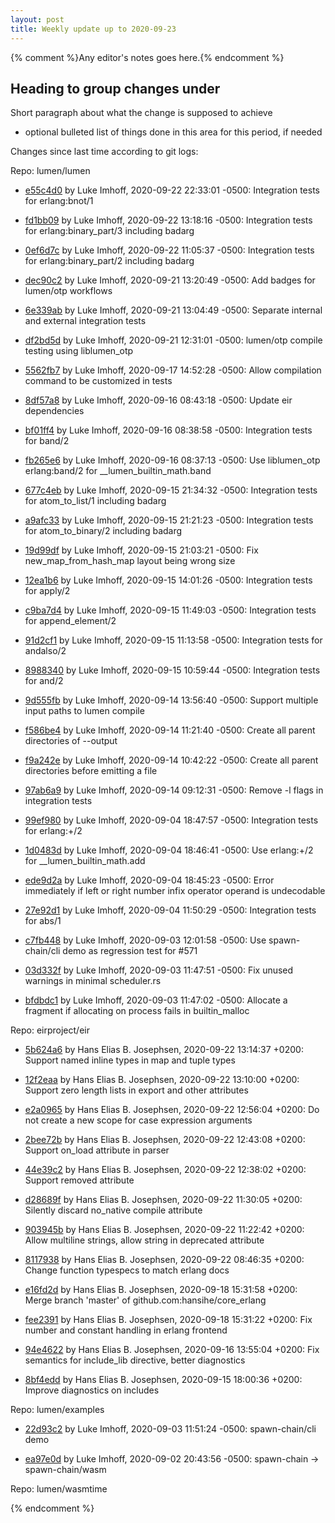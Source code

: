 ```yaml
---
layout: post
title: Weekly update up to 2020-09-23
---
```



{% comment %}Any editor's notes goes here.{% endcomment %}


## Heading to group changes under

Short paragraph about what the change is supposed to achieve

- optional bulleted list of things done in this area for this period, if needed


Changes since last time according to git logs: 


Repo: lumen/lumen


- [e55c4d0](https://github.com/lumen/lumen/commit/e55c4d0) by Luke Imhoff, 2020-09-22 22:33:01 -0500: Integration tests for erlang:bnot/1

- [fd1bb09](https://github.com/lumen/lumen/commit/fd1bb09) by Luke Imhoff, 2020-09-22 13:18:16 -0500: Integration tests for erlang:binary_part/3 including badarg

- [0ef6d7c](https://github.com/lumen/lumen/commit/0ef6d7c) by Luke Imhoff, 2020-09-22 11:05:37 -0500: Integration tests for erlang:binary_part/2 including badarg

- [dec90c2](https://github.com/lumen/lumen/commit/dec90c2) by Luke Imhoff, 2020-09-21 13:20:49 -0500: Add badges for lumen/otp workflows

- [6e339ab](https://github.com/lumen/lumen/commit/6e339ab) by Luke Imhoff, 2020-09-21 13:04:49 -0500: Separate internal and external integration tests

- [df2bd5d](https://github.com/lumen/lumen/commit/df2bd5d) by Luke Imhoff, 2020-09-21 12:31:01 -0500: lumen/otp compile testing using liblumen_otp

- [5562fb7](https://github.com/lumen/lumen/commit/5562fb7) by Luke Imhoff, 2020-09-17 14:52:28 -0500: Allow compilation command to be customized in tests

- [8df57a8](https://github.com/lumen/lumen/commit/8df57a8) by Luke Imhoff, 2020-09-16 08:43:18 -0500: Update eir dependencies

- [bf01ff4](https://github.com/lumen/lumen/commit/bf01ff4) by Luke Imhoff, 2020-09-16 08:38:58 -0500: Integration tests for band/2

- [fb265e6](https://github.com/lumen/lumen/commit/fb265e6) by Luke Imhoff, 2020-09-16 08:37:13 -0500: Use liblumen_otp erlang:band/2 for __lumen_builtin_math.band

- [677c4eb](https://github.com/lumen/lumen/commit/677c4eb) by Luke Imhoff, 2020-09-15 21:34:32 -0500: Integration tests for atom_to_list/1 including badarg

- [a9afc33](https://github.com/lumen/lumen/commit/a9afc33) by Luke Imhoff, 2020-09-15 21:21:23 -0500: Integration tests for atom_to_binary/2 including badarg

- [19d99df](https://github.com/lumen/lumen/commit/19d99df) by Luke Imhoff, 2020-09-15 21:03:21 -0500: Fix new_map_from_hash_map layout being wrong size

- [12ea1b6](https://github.com/lumen/lumen/commit/12ea1b6) by Luke Imhoff, 2020-09-15 14:01:26 -0500: Integration tests for apply/2

- [c9ba7d4](https://github.com/lumen/lumen/commit/c9ba7d4) by Luke Imhoff, 2020-09-15 11:49:03 -0500: Integration tests for append_element/2

- [91d2cf1](https://github.com/lumen/lumen/commit/91d2cf1) by Luke Imhoff, 2020-09-15 11:13:58 -0500: Integration tests for andalso/2

- [8988340](https://github.com/lumen/lumen/commit/8988340) by Luke Imhoff, 2020-09-15 10:59:44 -0500: Integration tests for and/2

- [9d555fb](https://github.com/lumen/lumen/commit/9d555fb) by Luke Imhoff, 2020-09-14 13:56:40 -0500: Support multiple input paths to lumen compile

- [f586be4](https://github.com/lumen/lumen/commit/f586be4) by Luke Imhoff, 2020-09-14 11:21:40 -0500: Create all parent directories of --output

- [f9a242e](https://github.com/lumen/lumen/commit/f9a242e) by Luke Imhoff, 2020-09-14 10:42:22 -0500: Create all parent directories before emitting a file

- [97ab6a9](https://github.com/lumen/lumen/commit/97ab6a9) by Luke Imhoff, 2020-09-14 09:12:31 -0500: Remove -l flags in integration tests

- [99ef980](https://github.com/lumen/lumen/commit/99ef980) by Luke Imhoff, 2020-09-04 18:47:57 -0500: Integration tests for erlang:+/2

- [1d0483d](https://github.com/lumen/lumen/commit/1d0483d) by Luke Imhoff, 2020-09-04 18:46:41 -0500: Use erlang:+/2 for __lumen_builtin_math.add

- [ede9d2a](https://github.com/lumen/lumen/commit/ede9d2a) by Luke Imhoff, 2020-09-04 18:45:23 -0500: Error immediately if left or right number infix operator operand is undecodable

- [27e92d1](https://github.com/lumen/lumen/commit/27e92d1) by Luke Imhoff, 2020-09-04 11:50:29 -0500: Integration tests for abs/1

- [c7fb448](https://github.com/lumen/lumen/commit/c7fb448) by Luke Imhoff, 2020-09-03 12:01:58 -0500: Use spawn-chain/cli demo as regression test for #571

- [03d332f](https://github.com/lumen/lumen/commit/03d332f) by Luke Imhoff, 2020-09-03 11:47:51 -0500: Fix unused warnings in minimal scheduler.rs

- [bfdbdc1](https://github.com/lumen/lumen/commit/bfdbdc1) by Luke Imhoff, 2020-09-03 11:47:02 -0500: Allocate a fragment if allocating on process fails in builtin_malloc


Repo: eirproject/eir


- [5b624a6](https://github.com/eirproject/eir/commit/5b624a6) by Hans Elias B. Josephsen, 2020-09-22 13:14:37 +0200: Support named inline types in map and tuple types

- [12f2eaa](https://github.com/eirproject/eir/commit/12f2eaa) by Hans Elias B. Josephsen, 2020-09-22 13:10:00 +0200: Support zero length lists in export and other attributes

- [e2a0965](https://github.com/eirproject/eir/commit/e2a0965) by Hans Elias B. Josephsen, 2020-09-22 12:56:04 +0200: Do not create a new scope for case expression arguments

- [2bee72b](https://github.com/eirproject/eir/commit/2bee72b) by Hans Elias B. Josephsen, 2020-09-22 12:43:08 +0200: Support on_load attribute in parser

- [44e39c2](https://github.com/eirproject/eir/commit/44e39c2) by Hans Elias B. Josephsen, 2020-09-22 12:38:02 +0200: Support removed attribute

- [d28689f](https://github.com/eirproject/eir/commit/d28689f) by Hans Elias B. Josephsen, 2020-09-22 11:30:05 +0200: Silently discard no_native compile attribute

- [903945b](https://github.com/eirproject/eir/commit/903945b) by Hans Elias B. Josephsen, 2020-09-22 11:22:42 +0200: Allow multiline strings, allow string in deprecated attribute

- [8117938](https://github.com/eirproject/eir/commit/8117938) by Hans Elias B. Josephsen, 2020-09-22 08:46:35 +0200: Change function typespecs to match erlang docs

- [e16fd2d](https://github.com/eirproject/eir/commit/e16fd2d) by Hans Elias B. Josephsen, 2020-09-18 15:31:58 +0200: Merge branch 'master' of github.com:hansihe/core_erlang

- [fee2391](https://github.com/eirproject/eir/commit/fee2391) by Hans Elias B. Josephsen, 2020-09-18 15:31:22 +0200: Fix number and constant handling in erlang frontend

- [94e4622](https://github.com/eirproject/eir/commit/94e4622) by Hans Elias B. Josephsen, 2020-09-16 13:55:04 +0200: Fix semantics for include_lib directive, better diagnostics

- [8bf4edd](https://github.com/eirproject/eir/commit/8bf4edd) by Hans Elias B. Josephsen, 2020-09-15 18:00:36 +0200: Improve diagnostics on includes


Repo: lumen/examples


- [22d93c2](https://github.com/lumen/examples/commit/22d93c2) by Luke Imhoff, 2020-09-03 11:51:24 -0500: spawn-chain/cli demo

- [ea97e0d](https://github.com/lumen/examples/commit/ea97e0d) by Luke Imhoff, 2020-09-02 20:43:56 -0500: spawn-chain -> spawn-chain/wasm


Repo: lumen/wasmtime



{% endcomment %}
